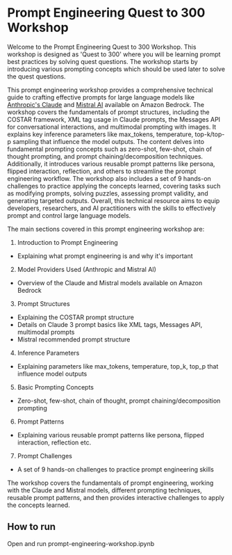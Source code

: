 # Prompt Engineering Quest to 300 Workshop
Welcome to the Prompt Engineering Quest to 300 Workshop. This workshop is designed as 'Quest to 300' where you will be learning prompt best practices by solving quest questions.
The workshop starts by introducing various prompting concepts which should be used later to solve the quest questions.

This prompt engineering workshop provides a comprehensive technical guide to crafting effective prompts for large language models like [Anthropic's Claude](https://aws.amazon.com/bedrock/claude/) and [Mistral AI](https://aws.amazon.com/bedrock/mistral/) available on Amazon Bedrock. The workshop covers the fundamentals of prompt structures, including the COSTAR framework, XML tag usage in Claude prompts, the Messages API for conversational interactions, and multimodal prompting with images. It explains key inference parameters like max_tokens, temperature, top-k/top-p sampling that influence the model outputs. The content delves into fundamental prompting concepts such as zero-shot, few-shot, chain of thought prompting, and prompt chaining/decomposition techniques. Additionally, it introduces various reusable prompt patterns like persona, flipped interaction, reflection, and others to streamline the prompt engineering workflow. The workshop also includes a set of 9 hands-on challenges to practice applying the concepts learned, covering tasks such as modifying prompts, solving puzzles, assessing prompt validity, and generating targeted outputs. Overall, this technical resource aims to equip developers, researchers, and AI practitioners with the skills to effectively prompt and control large language models.

The main sections covered in this prompt engineering workshop are:
1. Introduction to Prompt Engineering
- Explaining what prompt engineering is and why it's important
2. Model Providers Used (Anthropic and Mistral AI)
- Overview of the Claude and Mistral models available on Amazon Bedrock
3. Prompt Structures
- Explaining the COSTAR prompt structure
- Details on Claude 3 prompt basics like XML tags, Messages API, multimodal prompts
- Mistral recommended prompt structure
4. Inference Parameters
- Explaining parameters like max_tokens, temperature, top_k, top_p that influence model outputs
5. Basic Prompting Concepts
- Zero-shot, few-shot, chain of thought, prompt chaining/decomposition prompting
6. Prompt Patterns
- Explaining various reusable prompt patterns like persona, flipped interaction, reflection etc.
7. Prompt Challenges
- A set of 9 hands-on challenges to practice prompt engineering skills

The workshop covers the fundamentals of prompt engineering, working with the Claude and Mistral models, different prompting techniques, reusable prompt patterns, and then provides interactive challenges to apply the concepts learned.

## How to run
Open and run prompt-engineering-workshop.ipynb